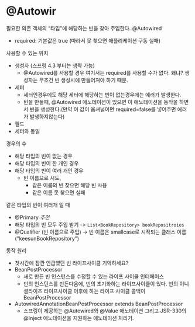 # @Autowir

필요한 의존 객체의 “타입"에 해당하는 빈을 찾아 주입한다.
@Autowired

* required: 기본값은 true (따라서 못 찾으면 애플리케이션 구동 실패)

사용할 수 있는 위치

* 생성자 (스프링 4.3 부터는 생략 가능)
  * @Autowired를 사용할 경우 여기서는 required를 사용할 수가 없다. 왜냐? 생성자는 무조건 빈 생성시에 만들어져야 하기 때문.
* 세터
  * 세터인경우에도 해당 세터에 해당하는 빈이 없는경우에는 에러가 발생한다.
  * 빈을 만들때, @Autowired 애노테이션이 있으면 이 애노테이션을 동작을 하면서 빈을 생성한다.(만약 이 값이 옵셔널이면 required=false를 넣어주면 에러가 발생하지않는다)
* 필드
* 세터와 동일

경우의 수

* 해당 타입의 빈이 없는 경우
* 해당 타입의 빈이 한 개인 경우
* 해당 타입의 빈이 여러 개인 경우
  * 빈 이름으로 시도,
    * 같은 이름의 빈 찾으면 해당 빈 사용
    * 같은 이름 못 찾으면 실패

같은 타입의 빈이 여러개 일 때

* @Primary *추천*
* 해당 타입의 빈 모두 주입 받기 -> ``List<BookRepository> bookRepositroies``
* @Qualifier (빈 이름으로 주입) -> 빈 이름은 smallcase로 시작되는 클래스 이름("keesunBookRepository")

동작 원리

* 첫시간에 잠깐 언급했던 빈 라이프사이클 기억하세요?
* BeanPostProcessor
  * 새로 만든 빈 인스턴스를 수정할 수 있는 라이프 사이클 인터페이스
  * 빈의 인스턴스를 만든다음에, 빈의 초기화하는 라이프사이클이 있다. 빈의 이니셜라이즈 라이프사이클 이후에 하는 라이프 사이클 콜백이 BeanPostProcessor
* AutowiredAnnotationBeanPostProcessor extends BeanPostProcessor
  * 스프링이 제공하는 @Autowired와 @Value 애노테이션 그리고 JSR-330의 @Inject 애노테이션을 지원하는 애노테이션 처리기.
